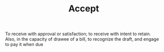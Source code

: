 ---
title: Accept
permalink: "/definitions/accept.html"
body: To receive with approval or satisfaction; to receive with intent to retain.
  Also, in the capacity of drawee of a bill, to recognize the draft, and engage to
  pay it when due
published_at: '2018-07-07'
layout: post
---